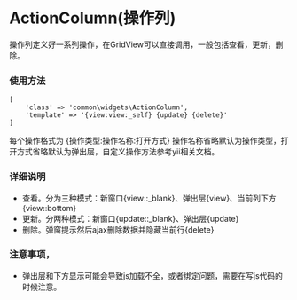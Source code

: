 # ActionColumn(操作列)

操作列定义好一系列操作，在GridView可以直接调用，一般包括查看，更新，删除。

### 使用方法

```
[
    'class' => 'common\widgets\ActionColumn',
    'template' => '{view:view:_self} {update} {delete}'
]
```

每个操作格式为 {操作类型:操作名称:打开方式}
操作名称省略默认为操作类型，打开方式省略默认为弹出层，自定义操作方法参考yii相关文档。

### 详细说明

+ 查看。分为三种模式：新窗口{view::_blank}、弹出层{view}、当前列下方{view::bottom}
+ 更新。分两种模式：新窗口{update::_blank}、弹出层{update}
+ 删除。弹窗提示然后ajax删除数据并隐藏当前行{delete}

### 注意事项，
+ 弹出层和下方显示可能会导致js加载不全，或者绑定问题，需要在写js代码的时候注意。

